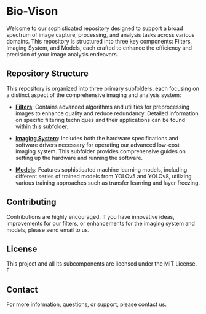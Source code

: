 # Bio-Vison

Welcome to our sophisticated repository designed to support a broad spectrum of image capture, processing, and analysis tasks across various domains. This repository is structured into three key components: Filters, Imaging System, and Models, each crafted to enhance the efficiency and precision of your image analysis endeavors.

## Repository Structure

This repository is organized into three primary subfolders, each focusing on a distinct aspect of the comprehensive imaging and analysis system:

- **[Filters](https://github.com/Sami3610/BioVison/tree/main/Filters)**: Contains advanced algorithms and utilities for preprocessing images to enhance quality and reduce redundancy. Detailed information on specific filtering techniques and their applications can be found within this subfolder.

- **[Imaging System](https://github.com/Sami3610/BioVison/tree/main/Imaging_system)**: Includes both the hardware specifications and software drivers necessary for operating our advanced low-cost imaging system. This subfolder provides comprehensive guides on setting up the hardware and running the software.

- **[Models](https://github.com/Sami3610/BioVison/tree/main/Models)**: Features sophisticated machine learning models, including different series of trained models from YOLOv5 and YOLOv8, utilizing various training approaches such as transfer learning and layer freezing.

## Contributing

Contributions are highly encouraged. If you have innovative ideas, improvements for our filters, or enhancements for the imaging system and models, please send email to us.

## License

This project and all its subcomponents are licensed under the MIT License. F

## Contact
For more information, questions, or support, please contact us.